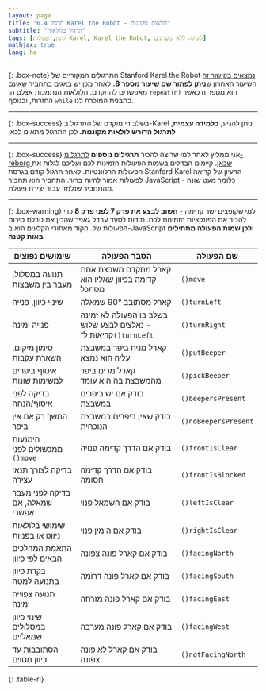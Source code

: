 ```yaml
---
layout: page 
title: "תרגול 6.4 Karel the Robot - לולאות מקוננות"
subtitle: "תרגול בלולאות"
tags: [קינון, פעולות Karel, Karel the Robot, לוגיקה ללא משתנים]
mathjax: true
lang: he
---
```


{: .box-note}
התרגולים המקוריים של Stanford Karel the Robot [נמצאים בקישור זה](https://web.stanford.edu/~cpiech/karel/learn.html) השיעור האחרון ש**ניתן לפתור שם שיעור מספר 8.** לאחר מכן יש באגים בתחביר שאינם מאפשרים להתקדם. הלולאות הנתמכות אצלם הן `repeat(n)` כאשר n הוא מספר החזרות, ובנוסף `while` בתבנית המוכרת לנו.


---

{: .box-success}
בשלב די מוקדם של התרגול ב-Karel ניתן להגיע, **בלמידה עצמית**, **לתרגול הדורש לולאות מקוננות.** לכן התרגול מתאים לכאן

---

{: .box-success}
אני ממליץ לאחר למי שרוצה להכיר **תרגילים נוספים** [לתרגל מ-reborg שכאן](https://reeborg.ca/reeborg.html?lang=en&mode=javascript&menu=worlds%2Fmenus%2Freeborg_intro_en.json&name=Home%203&url=worlds%2Ftutorial_en%2Fhome3.json). קיימים הבדלים בשמות הפעולות הזמינות לכם ועליכם לגלות את הפעולות הרלוונטיות. לאחר תרגול קודם בגרסת Stanford Karel הרעיון של קריאה לפעולות אמור להיות ברור. התחביר הוא תחביר JavaScript - כלומר מעט שונה מהתחביר שנלמד עבור יצירת פעולת. 



---

{: .box-warning}
למי שקופצים ישר קדימה - **חשוב לבצע את פרק 7 לפני פרק 8** כדי להכיר את הפונקציות הזמינות לכם. תודות לסעד עבדל גאפר שהכין את טבלת סיכום הפעולות של. הקוד מאחורי הקלעים הוא ב-JavaScript **ולכן שמות הפעולה מתחילים באות קטנה**

| שימושים נפוצים                    | הסבר הפעולה                                        | שם הפעולה            |
| --------------------------------- | -------------------------------------------------- | -------------------- |
| תנועה במסלול, מעבר בין משבצות     | קארל מתקדם משבצת אחת קדימה בכיוון שאליו הוא מסתכל | `()move`             |
| שינוי כיוון, פנייה         | קארל מסתובב 90° שמאלה                             | `()turnLeft`         |
| פנייה ימינה | בשלב בו  הפעולה לא זמינה - נאלצים לבצע שלוש קריאות ל־`()turnLeft`    | `()turnRight`        |
| סימון מיקום, השארת עקבות          | קארל מניח ביפר במשבצת עליה הוא נמצא                     | `()putBeeper`        |
| איסוף ביפרים למשימות שונות        | קארל מרים ביפר מהמשבצת בה הוא עומד                    | `()pickBeeper`       |
| בדיקה לפני איסוף/הנחה             | בודק אם יש ביפרים במשבצת                  | `()beepersPresent`   |
| המשך רק אם אין ביפר               | בודק שאין ביפרים במשבצת הנוכחית                   | `()noBeepersPresent` |
| הימנעות ממכשולים לפני `()move`    | בודק אם הדרך קדימה פנויה                          | `()frontIsClear`     |
| בדיקה לצורך תנאי עצירה                  | בודק אם הדרך קדימה חסומה                          | `()frontIsBlocked`   |
| בדיקה לפני מעבר שמאלה, אם אפשרי               | בודק אם השמאל פנוי                                | `()leftIsClear`      |
| שימושי בלולאות ניווט או בפניות    | בודק אם הימין פנוי                                | `()rightIsClear`     |
| התאמת המהלכים הבאים לפי כיוון             | בודק אם קארל פונה צפונה                           | `()facingNorth`      |
| בקרת כיוון בתנועה למטה            | בודק אם קארל פונה דרומה                           | `()facingSouth`      |
| תנועה צפוייה ימינה        | בודק אם קארל פונה מזרחה                           | `()facingEast`       |
| שינוי כיוון במסלולים שמאליים      | בודק אם קארל פונה מערבה                           | `()facingWest`       |
| הסתובבות עד כיוון מסוים           | בודק אם קארל לא פונה צפונה                        | `()notFacingNorth`   |
{: .table-rl}
